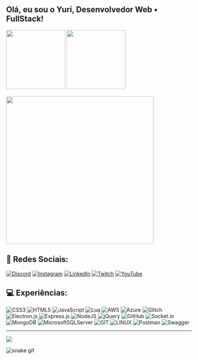 ## Olá, eu sou o Yuri, Desenvolvedor Web • FullStack!

<div>
  <img height="160em" src="https://github-readme-stats.vercel.app/api?username=yuridv&theme=midnight-purple&hide_border=true&include_all_commits=true&count_private=true">
  <img height="160em" src="https://github-readme-stats.vercel.app/api/top-langs/?username=yuridv&theme=midnight-purple&hide_border=true&include_all_commits=true&count_private=true&layout=compact">
</div>
<br/>
<div>
  <img width="400em" src="https://github-readme-streak-stats.herokuapp.com/?user=yuridv&theme=midnight-purple&hide_border=true">
</div>

## 📸 Redes Sociais:
[![Discord](https://img.shields.io/badge/Discord-%237289DA.svg?logo=discord&logoColor=white)](https://discord.gg/Vy22Bk8qm8) [![Instagram](https://img.shields.io/badge/Instagram-%23E4405F.svg?logo=Instagram&logoColor=white)](https://www.instagram.com/yuri.develop) [![LinkedIn](https://img.shields.io/badge/LinkedIn-%230077B5.svg?logo=linkedin&logoColor=white)](https://www.linkedin.com/in/yuri-eduardo-40a5b0290/) [![Twitch](https://img.shields.io/badge/Twitch-%239146FF.svg?logo=Twitch&logoColor=white)](https://www.twitch.tv/mrdragonzin) [![YouTube](https://img.shields.io/badge/YouTube-%23FF0000.svg?logo=YouTube&logoColor=white)](https://www.youtube.com/@yuri.developer) 

## 💻 Experiências:
![CSS3](https://img.shields.io/badge/css3-%231572B6.svg?style=flat&logo=css3&logoColor=white) ![HTML5](https://img.shields.io/badge/html5-%23E34F26.svg?style=flat&logo=html5&logoColor=white) ![JavaScript](https://img.shields.io/badge/javascript-%23323330.svg?style=flat&logo=javascript&logoColor=%23F7DF1E) ![Lua](https://img.shields.io/badge/lua-%232C2D72.svg?style=flat&logo=lua&logoColor=white) ![AWS](https://img.shields.io/badge/AWS-%23FF9900.svg?style=flat&logo=amazon-aws&logoColor=white) ![Azure](https://img.shields.io/badge/azure-%230072C6.svg?style=flat&logo=azure-devops&logoColor=white) ![Glitch](https://img.shields.io/badge/glitch-%233333FF.svg?style=flat&logo=glitch&logoColor=white) ![Electron.js](https://img.shields.io/badge/Electron-191970?style=flat&logo=Electron&logoColor=white) ![Express.js](https://img.shields.io/badge/express.js-%23404d59.svg?style=flat&logo=express&logoColor=%2361DAFB) ![NodeJS](https://img.shields.io/badge/node.js-6DA55F?style=flat&logo=node.js&logoColor=white) ![jQuery](https://img.shields.io/badge/jquery-%230769AD.svg?style=flat&logo=jquery&logoColor=white) ![GitHub](https://img.shields.io/badge/GitHub-%23121011.svg?style=flat&logo=github&logoColor=white) ![Socket.io](https://img.shields.io/badge/Socket.io-black?style=flat&logo=socket.io&badgeColor=010101) ![MongoDB](https://img.shields.io/badge/MongoDB-%234ea94b.svg?style=flat&logo=mongodb&logoColor=white) ![MicrosoftSQLServer](https://img.shields.io/badge/Microsoft%20SQL%20Sever-CC2927?style=flat&logo=microsoft%20sql%20server&logoColor=white) ![GIT](https://img.shields.io/badge/Git-fc6d26?style=flat&logo=git&logoColor=white) ![LINUX](https://img.shields.io/badge/Linux-FCC624?style=flat&logo=linux&logoColor=black) ![Postman](https://img.shields.io/badge/Postman-FF6C37?style=flat&logo=postman&logoColor=white) ![Swagger](https://img.shields.io/badge/-Swagger-%23Clojure?style=flat&logo=swagger&logoColor=white)

---
[![](https://visitcount.itsvg.in/api?id=yuridv&icon=2&color=6)](https://visitcount.itsvg.in)

![snake gif](https://github.com/yuridv/yuridv/blob/output/github-contribution-grid-snake.gif)
